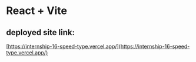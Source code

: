 # React + Vite

## deployed site link:
[https://internship-16-speed-type.vercel.app/](https://internship-16-speed-type.vercel.app/)

